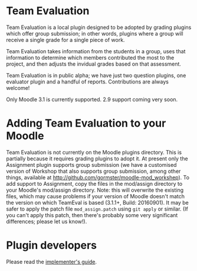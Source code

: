 # Team Evaluation

Team Evaluation is a local plugin designed to be adopted by grading plugins which offer group submission; in other words, plugins where a group will receive a single grade for a single piece of work.

Team Evaluation takes information from the students in a group, uses that information to determine which members contributed the most to the project, and then adjusts the invidual grades based on that assessment.

Team Evaluation is in public alpha; we have just two question plugins, one evaluator plugin and a handful of reports. Contributions are always welcome!

Only Moodle 3.1 is currently supported. 2.9 support coming very soon.

# Adding Team Evaluation to your Moodle

Team Evaluation is not currently on the Moodle plugins directory. This is partially because it requires grading plugins to adopt it. At present only the Assignment plugin supports group submission (we have a customised version of Workshop that also supports group submission, among other things, available at http://github.com/gormster/moodle-mod_workshep). To add support to Assignment, copy the files in the mod/assign directory to your Moodle's mod/assign directory. Note: this will overwrite the existing files, which may cause problems if your version of Moodle doesn't match the version on which TeamEval is based (3.1.1+, Build: 20160901). It may be safer to apply the patch file `mod_assign.patch` using `git apply` or similar. (If you can't apply this patch, then there's probably some very significant differences; please let us know!).

# Plugin developers

Please read the [implementer's guide](/IMPLEMENTERS.md).